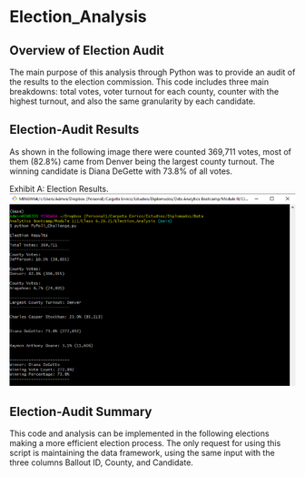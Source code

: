 # Election_Analysis

## Overview of Election Audit

The main purpose of this analysis through Python was to provide an audit of the results to the election commission. This code includes three main breakdowns: total votes, voter turnout for each county, counter with the highest turnout, and also the same granularity by each candidate.

## Election-Audit Results

As shown in the following image there were counted 369,711 votes, most of them (82.8%) came from Denver being the largest county turnout. The winning candidate is Diana DeGette with 73.8% of all votes.

Exhibit A: Election Results.
![election_results_exhibit_a](./Resources/election_results_exhibit_a.png)

## Election-Audit Summary

This code and analysis can be implemented in the following elections making a more efficient election process. The only request for using this script is maintaining the data framework, using the same input with the three columns Ballout ID, County, and Candidate.
